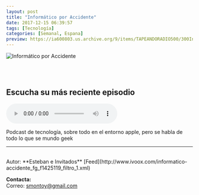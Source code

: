 ```yaml
---
layout: post
title: "Informático por Accidente"
date: 2017-12-15 06:39:57
tags: [Tecnología]
categories: [Semanal, Espana]
preview: https://ia600803.us.archive.org/9/items/TAPEANDORADIO500/300InformaticoAccidente.jpg
---
```


![Informático por Accidente](https://ia600803.us.archive.org/9/items/TAPEANDORADIO500/500InformaticoAccidente.jpg)

<br/>
<br/>

## Escucha su más reciente episodio

<!--reproductor-feed=http://www.ivoox.com/informatico-accidente_fg_f1425119_filtro_1.xml-->
<!--reproductor-start-->
<audio id="audio" preload="auto" controls="" src="http://www.ivoox.com/notas-del-dominio-14_mf_26821881_feed_1.mp3"></audio>
<!--reproductor-end-->

Podcast de tecnología, sobre todo en el entorno apple, pero se habla de todo lo que se mundo geek

_ _ _
<br>
Autor: **Esteban e Invitados**  
[Feed](http://www.ivoox.com/informatico-accidente_fg_f1425119_filtro_1.xml)  



**Contacta:**  
Correo: [smontoy@gmail.com](mailto:smontoy@gmail.com)  
